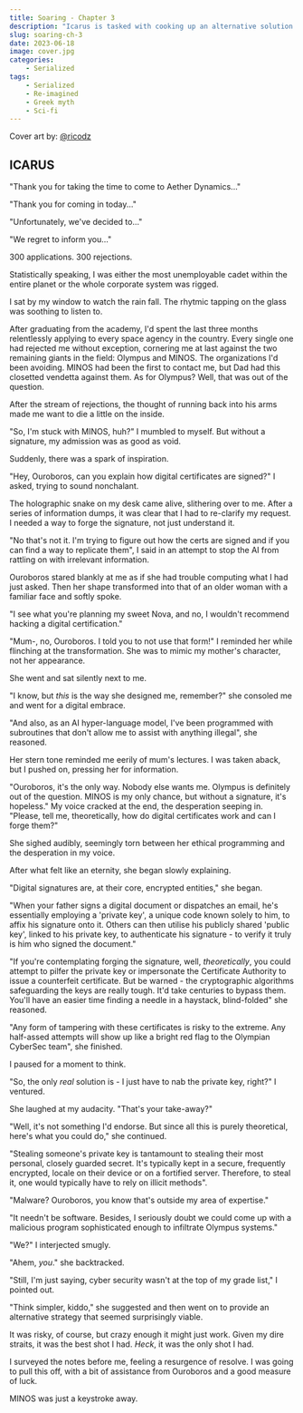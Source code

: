 ```yaml
---
title: Soaring - Chapter 3
description: "Icarus is tasked with cooking up an alternative solution to save her from her current situation. Perhaps she can find some help from her friendly AI, Ouroboros."
slug: soaring-ch-3
date: 2023-06-18
image: cover.jpg
categories:
    - Serialized
tags:
    - Serialized
    - Re-imagined
    - Greek myth
    - Sci-fi
---
```


Cover art by: [@ricodz](https://www.deviantart.com/ricodz/art/A-World-Away-761011373)

## ICARUS

"Thank you for taking the time to come to Aether Dynamics..."

"Thank you for coming in today..."

"Unfortunately, we've decided to..."

"We regret to inform you..."

300 applications. 300 rejections.

Statistically speaking, I was either the most unemployable cadet within the entire planet or the whole corporate system was rigged.

I sat by my window to watch the rain fall. The rhytmic tapping on the glass was soothing to listen to.

After graduating from the academy, I'd spent the last three months relentlessly applying to every space agency in the country. Every single one had rejected me without exception, cornering me at last against the two remaining giants in the field: Olympus and MINOS. The organizations I'd been avoiding. MINOS had been the first to contact me, but Dad had this closetted vendetta against them. As for Olympus? Well, that was out of the question. 

After the stream of rejections, the thought of running back into his arms made me want to die a little on the inside.

"So, I'm stuck with MINOS, huh?" I mumbled to myself. But without a signature, my admission was as good as void.

Suddenly, there was a spark of inspiration.

"Hey, Ouroboros, can you explain how digital certificates are signed?" I asked, trying to sound nonchalant.

The holographic snake on my desk came alive, slithering over to me. After a series of information dumps, it was clear that I had to re-clarify my request. I needed a way to forge the signature, not just understand it.

"No that's not it. I'm trying to figure out how the certs are signed and if you can find a way to replicate them", I said in an attempt to stop the AI from rattling on with irrelevant information.

Ouroboros stared blankly at me as if she had trouble computing what I had just asked. Then her shape transformed into that of an older woman with a familiar face and softly spoke.

"I see what you're planning my sweet Nova, and no, I wouldn't recommend hacking a digital certification."

"Mum-, no, Ouroboros. I told you to not use that form!" I reminded her while flinching at the transformation. She was to mimic my mother's character, not her appearance.

She went and sat silently next to me.

"I know, but *this* is the way she designed me, remember?" she consoled me and went for a digital embrace.

"And also, as an AI hyper-language model, I've been programmed with subroutines that don't allow me to assist with anything illegal", she reasoned.

Her stern tone reminded me eerily of mum's lectures. I was taken aback, but I pushed on, pressing her for information.

"Ouroboros, it's the only way. Nobody else wants me. Olympus is definitely out of the question. MINOS is my only chance, but without a signature, it's hopeless." My voice cracked at the end, the desperation seeping in. "Please, tell me, theoretically, how do digital certificates work and can I forge them?"

She sighed audibly, seemingly torn between her ethical programming and the desperation in my voice. 

After what felt like an eternity, she began slowly explaining.

"Digital signatures are, at their core, encrypted entities," she began.

"When your father signs a digital document or dispatches an email, he's essentially employing a 'private key', a unique code known solely to him, to affix his signature onto it. Others can then utilise his publicly shared 'public key', linked to his private key, to authenticate his signature - to verify it truly is him who signed the document."

"If you're contemplating forging the signature, well, *theoretically*, you could attempt to pilfer the private key or impersonate the Certificate Authority to issue a counterfeit certificate. But be warned - the cryptographic algorithms safeguarding the keys are really tough. It'd take centuries to bypass them. You'll have an easier time finding a needle in a haystack, blind-folded" she reasoned.

"Any form of tampering with these certificates is risky to the extreme. Any half-assed attempts will show up like a bright red flag to the Olympian CyberSec team", she finished.

I paused for a moment to think.

"So, the only *real* solution is - I just have to nab the private key, right?" I ventured.

She laughed at my audacity. "That's your take-away?"

"Well, it's not something I'd endorse. But since all this is purely theoretical, here's what you could do," she continued.

"Stealing someone's private key is tantamount to stealing their most personal, closely guarded secret. It's typically kept in a secure, frequently encrypted, locale on their device or on a fortified server. Therefore, to steal it, one would typically have to rely on illicit methods".

"Malware? Ouroboros, you know that's outside my area of expertise."

"It needn't be software. Besides, I seriously doubt we could come up with a malicious program sophisticated enough to infiltrate Olympus systems."

"We?" I interjected smugly. 

"Ahem, *you*." she backtracked.

"Still, I'm just saying, cyber security wasn't at the top of my grade list," I pointed out.

"Think simpler, kiddo," she suggested and then went on to provide an alternative strategy that seemed surprisingly viable. 

It was risky, of course, but crazy enough it might just work. Given my dire straits, it was the best shot I had. *Heck*, it was the only shot I had.

I surveyed the notes before me, feeling a resurgence of resolve. I was going to pull this off, with a bit of assistance from Ouroboros and a good measure of luck. 

MINOS was just a keystroke away.

